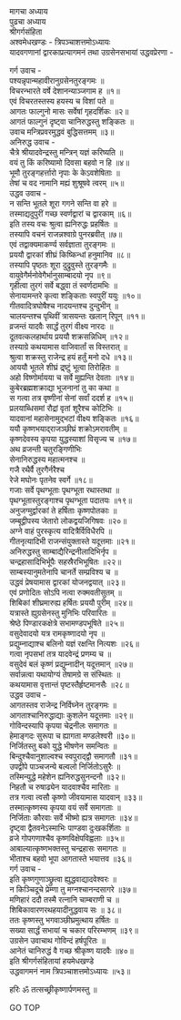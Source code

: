 मागचा अध्याय  
पुढचा अध्याय  
श्रीगर्गसंहिता  
अश्वमेधखण्डः - त्रिपञ्चाशत्तमोऽध्यायः  
यादवगणानां द्वारकाप्रत्यागमनं तथा उग्रसेनसभायां उद्धवप्रेरणा -  
  
गर्ग उवाच -  
पश्यन्नृपान्महावीरानुग्रसेनतुरङ्गमः ॥  
विचरन्भारते वर्षे देशानन्याञ्जगाम ह ॥१॥  
एवं विचरतस्तस्य हयस्य च विशां पते ॥  
आगतः फाल्गुनो मासः सर्वेषां गृहदर्शिकः ॥२॥  
आगतं फाल्गुनं दृष्ट्वा चानिरुद्धस्तु शङ्कितः ॥  
उवाच मन्त्रिप्रवरमुद्धवं बुद्धिसत्तमम् ॥३॥  
अनिरुद्ध उवाच -  
चैत्रे श्रीयादवेन्द्रस्तु मन्त्रिन् यज्ञं करिष्यति ॥  
वयं तु किं करिष्यामो दिवसा बहवो न हि ॥४॥  
भूमौ तुरङ्गहर्त्तारो नृपाः के केऽवशेषिताः ॥  
तेषां च वद नामानि मह्यं शुश्रूषवे त्वरम् ॥५॥  
उद्धव उवाच -  
न सन्ति भूतले शूरा गगने सन्ति वा हरे ॥  
तस्माद्यदुपुरीं गच्छ स्वर्णद्वारां च द्वारकाम् ॥६॥  
इति तस्य वचः श्रुत्वा ह्यनिरुद्धः प्रहर्षितः ॥  
तस्यापि वचनं राजन्नश्वाग्रे पुनरब्रवीत् ॥७॥  
एवं तद्वाक्यमाकर्ण्य सर्वज्ञाता तुरङ्गमः ॥  
प्रययौ द्वारकां शीघ्रं किष्किन्धां हनुमानिव ॥८॥  
तस्यापि पृष्ठतः शूरा दुद्रुवुस्ते तुरङ्गमैः ॥  
वायुवेगैर्मनोवेगैर्भानुसाम्बादयो नृप ॥९॥  
गृहीत्वा तुरगं सर्वे बद्ध्वा तं स्वर्णदामभिः ॥  
सेनायामन्तरे कृत्वा शङ्किताः स्वपुरीं ययुः ॥१०॥  
गीतवादित्रघोषैश्च नादयन्तश्च दुन्दुभीन् ॥  
चालयन्तश्च पृथिवीं त्रासयन्तः खलान् रिपून् ॥११॥  
व्रजन्तं यादवैः सार्द्धं तुरगं वीक्ष्य नारदः ॥  
दूतवत्कलहार्थाय प्रययौ शक्रसन्निधिम् ॥१२॥  
तस्याग्रे कथयामास वाजिवार्तां स विस्तरात् ॥  
श्रुत्वा शक्रस्तु राजेन्द्र हयं हर्तुं मनो दधे ॥१३॥  
आययौ भूतले शीघ्रं द्र्ष्टुं भूत्वा तिरोहितः ॥  
अहो विष्णोर्मायया च सर्वे मुह्यन्ति देवताः ॥१४॥  
कुबेरब्रह्मशक्राद्या भूजनानां तु का कथा ॥  
स गत्वा तत्र वृष्णीनां सेनां सर्वां ददर्श ह ॥१५॥  
प्रलयाब्धिसमां रौद्रां वृतां शूरैश्च कोटिभिः ॥  
यादवानां महासेनामुद्‌भटां वीक्ष्य शङ्कितः ॥१६॥  
ययौ कृष्णभयाद्‌राजञ्छीघ्रं शक्रोऽमरावतीम् ॥  
कृष्णदेवस्य कृपया युद्धस्याशां विसृज्य च ॥१७॥  
अथ व्रजन्ती चतुरङ्गिणीभिः  
     सेनानिरुद्धस्य महात्मनश्च ॥  
गजै रथैर्वै तुरगैर्नरैश्च  
     रेजे मघोनः पृतनेव स्वर्गे ॥१८॥  
गजाः सर्वे पृथग्भूताः पृथग्भूता रथास्तथा ॥  
पृथग्भूतास्तुरङ्गाश्च पृथग्भूता पदातयः ॥१९॥  
अनुजग्मुर्द्वारकां ते हर्षिताः कृष्णपोतकाः ॥  
जम्बूद्वीपस्य जेतारो लोकद्वयजिगिषवः ॥२०॥  
अग्ने वाहं पुरस्कृत्य वादित्रैर्विविधैरपि ॥  
गीतनृत्यादिभी राजन्संयुक्तास्ते यदूत्तमाः ॥२१॥  
अनिरुद्धस्तु साम्बाद्यैरिन्द्रनीलादिभिर्नृप ॥  
चन्द्रहासादिभिर्भूपैः सहस्रैरभिभूषितः ॥२२॥  
साम्बस्यानुमतेनापि चानर्ते सम्प्रविश्य च ॥  
उद्धवं प्रेषयामास द्वारकां योजनद्वयात् ॥२३॥  
एवं प्रणोदितः सोऽपि नत्वा रुक्मवतीसुतम् ॥  
शिबिकां शीघ्रमारुह्य हर्षितः प्रययौ पुरीम् ॥२४॥  
यत्रास्ते ह्युग्रसेनस्तु मुनिभिः परिवारितः ॥  
श्रेष्ठे पिण्डारकक्षेत्रे सभामण्डपभूषिते ॥२५॥  
वसुदेवादयो यत्र रामकृष्णादयो नृप ॥  
प्रद्युम्नाद्याश्च बलिनो यज्ञं रक्षन्ति नित्यशः ॥२६॥  
गत्वा नृपसभां तत्र यादवेन्द्रं प्रणम्य च ॥  
वसुदेवं बलं कृष्णं प्रद्युम्नादीन् यदूत्तमान् ॥२७॥  
सर्वान्नत्वा यथायोग्यं तेषामग्रे स संस्थितः ॥  
कथयामास वृत्तान्तं पृष्टस्तैर्हृष्टमानसैः ॥२८॥  
उद्धव उवाच -  
आगतस्तव राजेन्द्र निर्विघ्नेन तुरङ्गमः ॥  
आगताश्चानिरुद्धाद्याः कुशलेन यदूत्तमाः ॥२९॥  
गोविन्दस्यापि कृपया चेद्रनीलः समागतः ॥  
हेमाङ्गदः सुरूपा च ह्यागता मण्डलेश्वरी ॥३०॥  
निर्जितस्तु बको युद्धे भीषणेन समन्वितः ॥  
बिन्दुश्चैवानुशाल्वश्च स्वपुराद्‌द्वौ समागतौ ॥३१॥  
उपद्वीपे पाञ्चजन्ये बल्वलो निर्जितोऽसुरैः ॥  
तस्मिन्युद्धे महेशेन ह्यनिरुद्धसुनन्दनौ ॥३२॥  
निहतौ च रुषाढ्येन यादवाश्चैव मारिताः ॥  
तत्र गत्वा त्वसौ कृष्णो जीवयामास यादवान् ॥३३॥  
तस्मात्कृष्णस्य कृपया वयं सर्वे समागताः ॥  
निर्जिताः कौरवाः सर्वे भीष्मो ह्यत्र समागतः ॥३४॥  
दृष्ट्वा द्वैतवनेऽस्माभिः पाण्डवा दुःखकर्शिताः ॥  
व्रजे गोपगणाश्चैव कृष्णविक्षेपविह्वलाः ॥३५॥  
आबाल्यात्कृष्णभक्तस्तु चन्द्रहासः समागतः ॥  
भीताश्च बहवो भूपा आगतास्ते भयात्तव ॥३६॥  
गर्ग उवाच -  
इति कृष्णगुणाञ्छ्रुत्वा ह्युद्धवाद्यादवेश्वरः ॥  
न किञ्चिदूचे प्रेम्णा तु मग्नश्चानन्दसागरे ॥३७॥  
मणिहारं ददौ तस्मै रत्नानि चाम्बराणी च ॥  
शिबिकावारणरथहयादीनुद्धवाय सः ॥ ३८॥  
ततः कृष्णस्तु भगवाञ्छीघ्रमुत्थाय हर्षितः ॥  
सख्या सार्द्धं सभायां च चकार परिरम्भणम् ॥३९॥  
उग्रसेन उवाचाथ गोविन्दं हर्षपूरितः ॥  
आनेतं चानिरुद्धं वै गच्छ श्रीकृष्ण यादवैः ॥४०॥  
इति श्रीगर्गसंहितायां हयमेधखण्डे  
उद्धवागमनं नाम त्रिपञ्चाशत्तमोऽध्यायः ॥५३॥  
  
हरिः ॐ तत्सच्छ्रीकृष्णार्पणमस्तु ॥  
  
GO TOP
